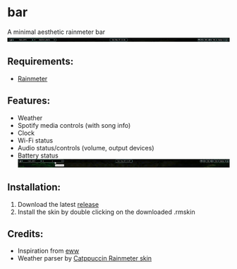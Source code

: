 # bar
A minimal aesthetic rainmeter bar 
![Screenshot](./Screenshots/screenshot.png)

## Requirements:
  - [Rainmeter](https://www.rainmeter.net/)
  
## Features:
  - Weather
  - Spotify media controls (with song info)
  - Clock
  - Wi-Fi status
  - Audio status/controls (volume, output devices)
  - Battery status
![Showcase](./Screenshots/showcase.gif)

## Installation:
  1. Download the latest [release](https://github.com/ZephyrY7/bar_meter/releases)
  2. Install the skin by double clicking on the downloaded .rmskin
  
## Credits:
  - Inspiration from [eww](https://github.com/elkowar/eww)
  - Weather parser by [Catppuccin Rainmeter skin](https://www.deviantart.com/dule23/art/Catppuccin-Rainmeter-skin-914252677)
